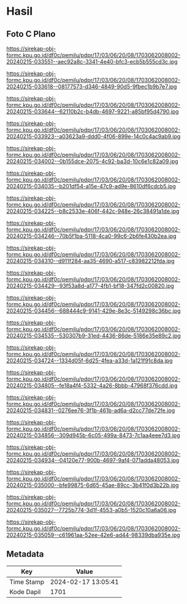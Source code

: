 # Hasil

## Foto C Plano

https://sirekap-obj-formc.kpu.go.id/df0c/pemilu/pdpr/17/03/06/20/08/1703062008002-20240215-033551--aec92a8c-3341-4e40-bfc3-ecb5b555cd3c.jpg

https://sirekap-obj-formc.kpu.go.id/df0c/pemilu/pdpr/17/03/06/20/08/1703062008002-20240215-033618--08177573-d346-4849-90d5-9fbec1b9b7e7.jpg

https://sirekap-obj-formc.kpu.go.id/df0c/pemilu/pdpr/17/03/06/20/08/1703062008002-20240215-033644--62110b2c-b4db-4697-9221-a85bf95d4790.jpg

https://sirekap-obj-formc.kpu.go.id/df0c/pemilu/pdpr/17/03/06/20/08/1703062008002-20240215-033923--a03623a9-ddd0-4f06-899e-14c0c4ac9ab9.jpg

https://sirekap-obj-formc.kpu.go.id/df0c/pemilu/pdpr/17/03/06/20/08/1703062008002-20240215-034002--0b155dce-2075-4c92-ba3d-10c6e1c82a09.jpg

https://sirekap-obj-formc.kpu.go.id/df0c/pemilu/pdpr/17/03/06/20/08/1703062008002-20240215-034035--b201df54-a15e-47c9-ad9e-8610df6cdcb5.jpg

https://sirekap-obj-formc.kpu.go.id/df0c/pemilu/pdpr/17/03/06/20/08/1703062008002-20240215-034225--b8c2533e-406f-442c-948e-26c38491a1de.jpg

https://sirekap-obj-formc.kpu.go.id/df0c/pemilu/pdpr/17/03/06/20/08/1703062008002-20240215-034246--70b5f1ba-5118-4ca0-99c6-2b6fe430b2ea.jpg

https://sirekap-obj-formc.kpu.go.id/df0c/pemilu/pdpr/17/03/06/20/08/1703062008002-20240215-034310--d911f284-aa35-4690-a517-c83982212fda.jpg

https://sirekap-obj-formc.kpu.go.id/df0c/pemilu/pdpr/17/03/06/20/08/1703062008002-20240215-034429--93f53a8d-a177-4fb1-bf18-347fd2c00820.jpg

https://sirekap-obj-formc.kpu.go.id/df0c/pemilu/pdpr/17/03/06/20/08/1703062008002-20240215-034456--688444c9-9141-429e-8e3c-5149298c36bc.jpg

https://sirekap-obj-formc.kpu.go.id/df0c/pemilu/pdpr/17/03/06/20/08/1703062008002-20240215-034535--530307b9-31ed-4436-86de-5186e35e89c2.jpg

https://sirekap-obj-formc.kpu.go.id/df0c/pemilu/pdpr/17/03/06/20/08/1703062008002-20240215-034724--1334d05f-6d25-4fea-a33d-1a121f91c8da.jpg

https://sirekap-obj-formc.kpu.go.id/df0c/pemilu/pdpr/17/03/06/20/08/1703062008002-20240215-034805--fe18a4f4-5332-4a26-8bbb-47968f376cdd.jpg

https://sirekap-obj-formc.kpu.go.id/df0c/pemilu/pdpr/17/03/06/20/08/1703062008002-20240215-034831--0276ee76-3f1b-461b-ad6a-d2cc77de72fe.jpg

https://sirekap-obj-formc.kpu.go.id/df0c/pemilu/pdpr/17/03/06/20/08/1703062008002-20240215-034856--309d945b-6c05-499a-8473-7c1aa4eee7d3.jpg

https://sirekap-obj-formc.kpu.go.id/df0c/pemilu/pdpr/17/03/06/20/08/1703062008002-20240215-034934--04120e77-900b-4697-9af4-071adda48053.jpg

https://sirekap-obj-formc.kpu.go.id/df0c/pemilu/pdpr/17/03/06/20/08/1703062008002-20240215-035000--bfe99875-6d65-45ae-89cc-3b41f0d3b22b.jpg

https://sirekap-obj-formc.kpu.go.id/df0c/pemilu/pdpr/17/03/06/20/08/1703062008002-20240215-035027--7725b774-3d1f-4553-a0b5-1520c10a6a06.jpg

https://sirekap-obj-formc.kpu.go.id/df0c/pemilu/pdpr/17/03/06/20/08/1703062008002-20240215-035059--c61961aa-52ee-42e6-ad44-98339dba935e.jpg


## Metadata

| Key        | Value               |
| ---------- | ------------------- |
| Time Stamp | 2024-02-17 13:05:41 |
| Kode Dapil | 1701                |



